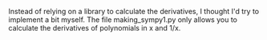 Instead of relying on a library to calculate the derivatives, I thought I'd try to implement a bit myself.
The file making_sympy1.py only allows you to calculate the derivatives of polynomials in x and 1/x.
